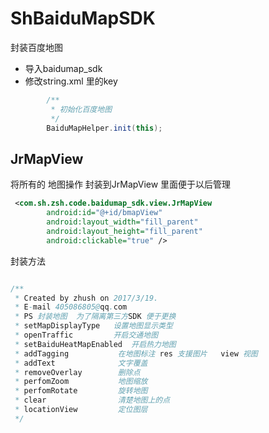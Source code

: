 # ShBaiduMapSDK
封装百度地图

* 导入baidumap_sdk
* 修改string.xml 里的key

~~~java
        /**
         * 初始化百度地图
         */
        BaiduMapHelper.init(this);
~~~

## JrMapView
将所有的 地图操作 封装到JrMapView 里面便于以后管理
~~~xml
 <com.sh.zsh.code.baidumap_sdk.view.JrMapView
        android:id="@+id/bmapView"
        android:layout_width="fill_parent"
        android:layout_height="fill_parent"
        android:clickable="true" />
~~~
封装方法
~~~java

/**
 * Created by zhush on 2017/3/19.
 * E-mail 405086805@qq.com
 * PS 封装地图  为了隔离第三方SDK 便于更换
 * setMapDisplayType   设置地图显示类型
 * openTraffic         开启交通地图
 * setBaiduHeatMapEnabled  开启热力地图
 * addTagging           在地图标注 res 支援图片   view 视图
 * addText              文字覆盖
 * removeOverlay        删除点
 * perfomZoom           地图缩放
 * perfomRotate         旋转地图
 * clear                清楚地图上的点
 * locationView         定位图层
 */
~~~
